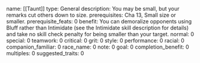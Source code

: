 name: [[Taunt]]
type: General
description: You may be small, but your remarks cut others down to size.
prerequisites: Cha 13, Small size or smaller.
prerequisite_feats: 0
benefit: You can demoralize opponents using Bluff rather than Intimidate (see the Intimidate skill description for details) and take no skill check penalty for being smaller than your target.
normal: 0
special: 0
teamwork: 0
critical: 0
grit: 0
style: 0
performance: 0
racial: 0
companion_familiar: 0
race_name: 0
note: 0
goal: 0
completion_benefit: 0
multiples: 0
suggested_traits: 0
